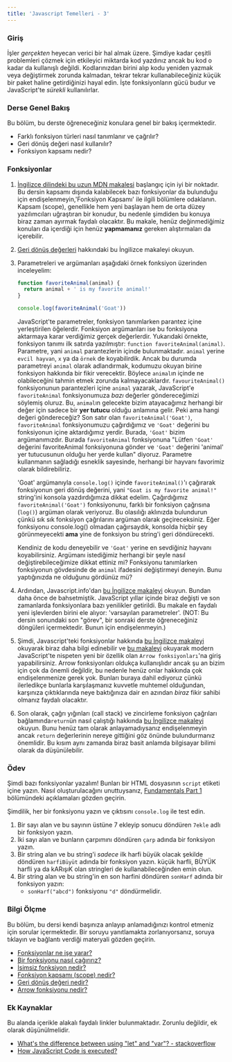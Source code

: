 ```yaml
---
title: 'Javascript Temelleri - 3'
---
```


### Giriş

İşler _gerçekten_ heyecan verici bir hal almak üzere. Şimdiye kadar çeşitli problemleri çözmek için etkileyici miktarda kod yazdınız ancak bu kod o kadar da kullanışlı değildi. Kodlarınızdan birini alıp kodu yeniden yazmak veya değiştirmek zorunda kalmadan, tekrar tekrar kullanabileceğiniz küçük bir paket haline getirdiğinizi hayal edin. İşte fonksiyonların gücü budur ve JavaScript'te _sürekli_ kullanılırlar.

### Derse Genel Bakış

Bu bölüm, bu derste öğreneceğiniz konulara genel bir bakış içermektedir.

- Farklı fonksiyon türleri nasıl tanımlanır ve çağrılır?
- Geri dönüş değeri nasıl kullanılır?
- Fonksiyon kapsamı nedir?

### Fonksiyonlar

1. [İngilizce dilindeki bu uzun MDN makalesi](https://developer.mozilla.org/en-US/docs/Learn/JavaScript/Building_blocks/Functions) başlangıç için iyi bir noktadır. Bu dersin kapsamı dışında kalabilecek bazı fonksiyonlar da bulunduğu için endişelenmeyin,'Fonksiyon Kapsamı' ile ilgili bölümlere odaklanın. Kapsam (scope), genellikle hem yeni başlayan hem de orta düzey yazılımcıları uğraştıran bir konudur, bu nedenle şimdiden bu konuya biraz zaman ayırmak faydalı olacaktır. Bu makale, henüz değinmediğimiz konuları da içerdiği için henüz **yapmamanız** gereken alıştırmaları da içerebilir.
2. [Geri dönüş değerleri](https://developer.mozilla.org/en-US/docs/Learn/JavaScript/Building_blocks/Return_values) hakkındaki bu İngilizce makaleyi okuyun.
3. Parametreleri ve argümanları aşağıdaki örnek fonksiyon üzerinden inceleyelim:

   ```javascript
   function favoriteAnimal(animal) {
     return animal + ' is my favorite animal!'
   }

   console.log(favoriteAnimal('Goat'))
   ```

   JavaScript'te parametreler, fonksiyon tanımlarken parantez içine yerleştirilen öğelerdir. Fonksiyon argümanları ise bu fonksiyona aktarmaya karar verdiğimiz gerçek değerlerdir. Yukarıdaki örnekte, fonksiyon tanımı ilk satırda yazılmıştır: `function favoriteAnimal(animal)`. Parametre, yani `animal` parantezlerin içinde bulunmaktadır. `animal` yerine `evcil hayvan`, `x` ya da `örnek` de koyabilirdik. Ancak bu durumda parametreyi `animal` olarak adlandırmak, kodumuzu okuyan birine fonksiyon hakkında bir fikir verecektir. Böylece `animal`ın içinde ne olabileceğini tahmin etmek zorunda kalmayacaklardır. `favouriteAnimal()` fonksiyonunun parantezleri içine `animal` yazarak, JavaScript'e `favoriteAnimal` fonksiyonumuza _bazı_ değerler göndereceğimizi söylemiş oluruz. Bu, `animal`ın gelecekte bizim atayacağımız herhangi bir değer için sadece bir **yer tutucu** olduğu anlamına gelir. Peki ama hangi değeri göndereceğiz?
   Son satır olan `favoriteAnimal('Goat')`, `favoriteAnimal` fonksiyonumuzu çağırdığımız ve `'Goat'` değerini bu fonksiyonun içine aktardığımız yerdir. Burada, `'Goat'` bizim argümanımızdır. Burada `favoriteAnimal` fonksiyonuna "Lütfen `'Goat'` değerini favoriteAnimal fonksiyonuna gönder ve `'Goat'` değerini 'animal' yer tutucusunun olduğu her yerde kullan" diyoruz. Parametre kullanmanın sağladığı esneklik sayesinde, herhangi bir hayvanı favorimiz olarak bildirebiliriz.

   'Goat' argümanıyla `console.log()` içinde `favoriteAnimal()`'ı çağırarak fonksiyonun geri dönüş değerini, yani `"Goat is my favorite animal!"` string'ini konsola yazdırdığımıza dikkat edelim. Çağırdığımız `favoriteAnimal('Goat')` fonksiyonunu, farklı bir fonksiyon çağrısına (`log()`) argüman olarak veriyoruz. Bu olasılığı aklınızda bulundurun çünkü sık sık fonksiyon çağrılarını argüman olarak geçireceksiniz. Eğer fonksiyonu console.log() olmadan çağırsaydık, konsolda hiçbir şey görünmeyecekti **ama** yine de fonksiyon bu string'i geri döndürecekti.

   Kendiniz de kodu deneyebilir ve `'Goat'` yerine en sevdiğiniz hayvanı koyabilirsiniz. Argümanı istediğimiz herhangi bir şeyle nasıl değiştirebileceğimize dikkat ettiniz mi? Fonksiyonu tanımlarken fonksiyonun gövdesinde de `animal` ifadesini değiştirmeyi deneyin. Bunu yaptığınızda ne olduğunu gördünüz mü?

4. Ardından, Javascript.info'dan [bu İngilizce makaleyi](http://javascript.info/function-basics) okuyun. Bundan daha önce de bahsetmiştik. JavaScript yıllar içinde biraz değişti ve son zamanlarda fonksiyonlara bazı yenilikler getirildi. Bu makale en faydalı yeni işlevlerden birini ele alıyor: 'varsayılan parametreler'. \(NOT: Bu dersin sonundaki son "görev", bir sonraki derste öğreneceğiniz döngüleri içermektedir. Bunun için endişelenmeyin.\)
5. Şimdi, Javascript'teki fonksiyonlar hakkında [bu İngilizce makaleyi](http://javascript.info/function-expressions) okuyarak biraz daha bilgi edinebilir ve [bu makaleyi](http://javascript.info/arrow-functions-basics) okuyarak modern JavaScript'te nispeten yeni bir özellik olan `Arrow fonksiyonları`'na giriş yapabilirsiniz. Arrow fonksiyonları oldukça kullanışlıdır ancak şu an bizim için çok da önemli değildir, bu nedenle henüz onlar hakkında çok endişelenmenize gerek yok. Bunları buraya dahil ediyoruz çünkü ilerledikçe bunlarla karşılaşmanız kuvvetle muhtemel olduğundan, karşınıza çıktıklarında neye baktığınıza dair en azından _biraz_ fikir sahibi olmanız faydalı olacaktır.
6. Son olarak, çağrı yığınları (call stack) ve zincirleme fonksiyon çağrıları bağlamında`return`ün nasıl çalıştığı hakkında [bu İngilizce makaleyi](https://www.javascripttutorial.net/javascript-call-stack/) okuyun. Bunu henüz tam olarak anlayamadıysanız endişelenmeyin ancak `return` değerlerinin nereye gittiğini göz önünde bulundurmanız önemlidir. Bu kısım aynı zamanda biraz basit anlamda bilgisayar bilimi olarak da düşünülebilir.

### Ödev

<div class="lesson-content__panel" markdown="1">

Şimdi bazı fonksiyonlar yazalım! Bunları bir HTML dosyasının `script` etiketi içine yazın. Nasıl oluşturulacağını unuttuysanız, [Fundamentals Part 1](https://www.theodinproject.com/lessons/foundations-fundamentals-part-1#how-to-run-javascript-code) bölümündeki açıklamaları gözden geçirin.

Şimdilik, her bir fonksiyonu yazın ve çıktısını `console.log` ile test edin.

1. Bir sayı alan ve bu sayının üstüne 7 ekleyip sonucu döndüren `7ekle` adlı bir fonksiyon yazın.
2. İki sayı alan ve bunların çarpımını döndüren `çarp` adında bir fonksiyon yazın.
3. Bir string alan ve bu string'i _sadece_ ilk harfi büyük olacak şekilde döndüren `harfiBüyüt` adında bir fonksiyon yazın. küçük harfli, BÜYÜK harfli ya da kARışıK olan stringleri de kullanabileceğinden emin olun.
4. Bir string alan ve bu string'in en son harfini döndüren `sonHarf` adında bir fonksiyon yazın:
   - `sonHarf("abcd")` fonksiyonu `"d"` döndürmelidir.

</div>

### Bilgi Ölçme

Bu bölüm, bu dersi kendi başınıza anlayıp anlamadığınızı kontrol etmeniz için sorular içermektedir. Bir soruyu yanıtlamakta zorlanıyorsanız, soruya tıklayın ve bağlantı verdiği materyali gözden geçirin.

- [Fonksiyonlar ne işe yarar?](https://developer.mozilla.org/en-US/docs/Learn/JavaScript/Building_blocks/Functions)
- [Bir fonksiyonu nasıl çağırırız?](https://developer.mozilla.org/en-US/docs/Learn/JavaScript/Building_blocks/Functions#invoking_functions)
- [İsimsiz fonksiyon nedir?](https://developer.mozilla.org/en-US/docs/Learn/JavaScript/Building_blocks/Functions#anonymous_functions_and_arrow_functions)
- [Fonksiyon kapsamı (scope) nedir?](https://developer.mozilla.org/en-US/docs/Learn/JavaScript/Building_blocks/Functions#function_scope_and_conflicts)
- [Geri dönüş değeri nedir?](https://developer.mozilla.org/en-US/docs/Learn/JavaScript/Building_blocks/Return_values)
- [Arrow fonksiyonu nedir?](https://javascript.info/arrow-functions-basics)

### Ek Kaynaklar

Bu alanda içerikle alakalı faydalı linkler bulunmaktadır. Zorunlu değildir, ek olarak düşünülmelidir.

- [What's the difference between using "let" and "var"? - stackoverflow](<https://stackoverflow.com/questions/762011/whats-the-difference-between-using-let-and-var#:~:text=The%20main%20difference%20is%20scoping,(hence%20the%20block%20scope)>)
- [How JavaScript Code is executed?](https://youtu.be/iLWTnMzWtj4)
